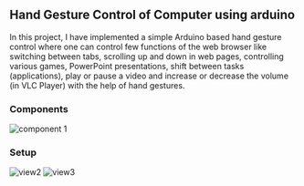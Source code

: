 ## Hand Gesture Control of Computer using arduino

In this project, I have implemented a simple Arduino based hand gesture control where one can control few functions of the web browser like switching between tabs, scrolling up and down in web pages, controlling various games, PowerPoint presentations, shift between tasks (applications), play or pause a video and increase or decrease the volume (in VLC Player) with the help of hand gestures.
### Components
![component 1](https://user-images.githubusercontent.com/43942422/112608966-f9818c00-8e40-11eb-9f3b-cae676a9084a.jpeg) 
### Setup
![view2](https://user-images.githubusercontent.com/43942422/112609455-8f1d1b80-8e41-11eb-82f3-a10e42259d22.jpeg)
![view3](https://user-images.githubusercontent.com/43942422/112609495-993f1a00-8e41-11eb-9421-a32b4f02c363.jpeg)

